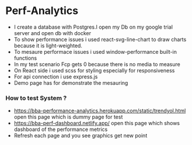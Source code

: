# Perf-Analytics

  - I create a database with Postgres.I open my Db on my google trial server and open db with docker
  - To show performance issues i used react-svg-line-chart to draw charts because it is light-weighted.
  - To mesaure performace issues i used window-performance built-in functions
  - In my test scenario Fcp gets 0 because there is no media to measure
  - On React side i used scss for styling especially for responsiveness
  - For api connection i use express.js
  - Demo page has <script src="https://bba-performance-analytics.herokuapp.com/static/perfanalytics.js"></script>
for demonstrate the mesauring
### How to test System ?

  - https://bba-performance-analytics.herokuapp.com/static/trendyol.html open this page which is dummy page for test
  - https://bba-perf-dashboard.netlify.app/ open this page which shows dashboard of the performance metrics
  - Refresh each page and you see graphics get new point

